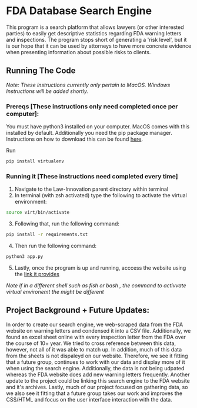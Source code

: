 # FDA Database Search Engine 
This program is a search platform that allows lawyers (or other interested parties) to easily get descriptive statistics regarding FDA warning letters and inspections. The program stops short of generating a 'risk level', but it is our hope that it can be used by attorneys to have more concrete evidence when presenting information about possible risks to clients. 



## Running The Code
_Note: These instructions currently only pertain to MacOS. Windows Instructions will be added shortly._

### Prereqs [These instructions only need completed once per computer]: 
You must have python3 installed on your computer. MacOS comes with this installed by default. 
Additionally you need the pip package manager. Instructions on how to download this can be found [here](https://www.geeksforgeeks.org/how-to-install-pip-in-macos/). 

Run 
```zsh
pip install virtualenv 
```

### Running it [These instructions need completed every time]
1. Navigate to the Law-Innovation parent directory within terminal 
2. In terminal (with zsh activated) type the following to activate the virtual environment: 
```zsh
source virt/bin/activate
```

3. Following that, run the following command: 
``` zsh 
pip install -r requirements.txt 
```

4. Then run the following command: 
``` zsh 
python3 app.py 
```

5. Lastly, once the program is up and running, acccess the website using the [link it provides](https://127.0.0.1:5000/)


_Note if in a different shell such as fish or bash , the command to activvate virtual environemt the might be different_



## Project Background + Future Updates: 

In order to create our search engine, we web-scraped data from the FDA website on warning letters and condensed it into a CSV file. Additionally, we found an excel sheet online with every inspection letter from the FDA over the course of 10+ year. We tried to cross reference between this data, however, not all of it was able to match up. In addition, much of this data from the sheets is not dispaleyd on our website. Therefore, we see it fitting that a future group, continues to work with our data and display more of it when using the search engine. Additionally, the data is not being udpated whereas the FDA website does add new warning letters frequently. Another update to the project could be linking this search engine to the FDA website and it's archives. Lastly, much of our project focused on gathering data, so we also see it fitting that a future group takes our work and improves the CSS/HTML and focus on the user interface interaction with the data. 










